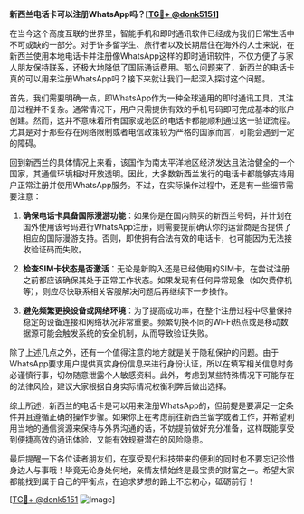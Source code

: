 **新西兰电话卡可以注册WhatsApp吗？[[TG💪+ @donk5151](https://t.me/s/donk5151)]**

在当今这个高度互联的世界里，智能手机和即时通讯软件已经成为我们日常生活中不可或缺的一部分。对于许多留学生、旅行者以及长期居住在海外的人士来说，在新西兰使用本地电话卡并注册像WhatsApp这样的即时通讯软件，不仅方便了与家人朋友保持联系，还极大地降低了国际通话费用。那么问题来了，新西兰的电话卡真的可以用来注册WhatsApp吗？接下来就让我们一起深入探讨这个问题。

首先，我们需要明确一点，即WhatsApp作为一种全球通用的即时通讯工具，其注册过程并不复杂。通常情况下，用户只需提供有效的手机号码即可完成基本的账户创建。然而，这并不意味着所有国家或地区的电话卡都能顺利通过这一验证流程。尤其是对于那些存在网络限制或者电信政策较为严格的国家而言，可能会遇到一定的障碍。

回到新西兰的具体情况上来看，该国作为南太平洋地区经济发达且法治健全的一个国家，其通信环境相对开放透明。因此，大多数新西兰发行的电话卡都能够支持用户正常注册并使用WhatsApp服务。不过，在实际操作过程中，还是有一些细节需要注意：

1. **确保电话卡具备国际漫游功能**：如果你是在国内购买的新西兰号码，并计划在国外使用该号码进行WhatsApp注册，则需要提前确认你的运营商是否提供了相应的国际漫游支持。否则，即使拥有合法有效的电话卡，也可能因为无法接收验证码而失败。

2. **检查SIM卡状态是否激活**：无论是新购入还是已经使用的SIM卡，在尝试注册之前都应该确保其处于正常工作状态。如果发现有任何异常现象（如欠费停机等），则应尽快联系相关客服解决问题后再继续下一步操作。

3. **避免频繁更换设备或网络环境**：为了提高成功率，在整个注册过程中尽量保持稳定的设备连接和网络状况非常重要。频繁切换不同的Wi-Fi热点或是移动数据源可能会触发系统的安全机制，从而导致验证失败。

除了上述几点之外，还有一个值得注意的地方就是关于隐私保护的问题。由于WhatsApp要求用户提供真实身份信息来进行身份认证，所以在填写相关信息时务必谨慎行事，切勿随意泄露个人敏感资料。此外，考虑到某些特殊情况下可能存在的法律风险，建议大家根据自身实际情况权衡利弊后做出选择。

综上所述，新西兰的电话卡是可以用来注册WhatsApp的，但前提是要满足一定条件并且遵循正确的操作步骤。如果你正在考虑前往新西兰留学或者工作，并希望利用当地的通信资源来保持与外界沟通的话，不妨提前做好充分准备，这样既能享受到便捷高效的通讯体验，又能有效规避潜在的风险隐患。

最后提醒一下各位读者朋友们，在享受现代科技带来的便利的同时也不要忘记珍惜身边人与事哦！毕竟无论身处何地，亲情友情始终是最宝贵的财富之一。希望大家都能找到属于自己的平衡点，在追求梦想的路上不忘初心，砥砺前行！

[[TG💪+ @donk5151](https://t.me/s/donk5151) ![Image](https://i.postimg.cc/rwNCRYN7/Snipaste-2025-04-30-17-27-05.png)]